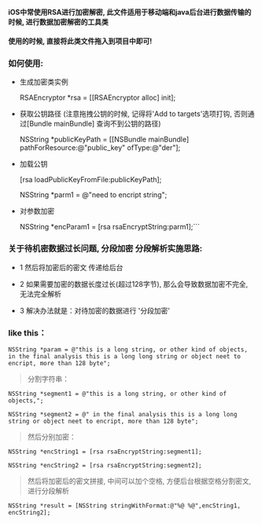 #### iOS中常使用RSA进行加密解密, 此文件适用于移动端和java后台进行数据传输的时候, 进行数据加密解密的工具类
#### 使用的时候, 直接将此类文件拖入到项目中即可!

### 如何使用:

* 生成加密类实例
    
    RSAEncryptor *rsa = [[RSAEncryptor alloc] init];

* 获取公钥路径 (注意拖拽公钥的时候, 记得将'Add to targets'选项打钩, 否则通过[Bundle mainBundle] 查询不到公钥的路径)
    
    NSString *publicKeyPath = [[NSBundle mainBundle] pathForResource:@"public_key" ofType:@"der"];

* 加载公钥

    [rsa loadPublicKeyFromFile:publicKeyPath];

    NSString *parm1 = @"need to encript string";

* 对参数加密

    NSString *encParam1 = [rsa rsaEncryptString:parm1];```
    

### 关于待机密数据过长问题, 分段加密 分段解析实施思路:

* 1 然后将加密后的密文 传递给后台

* 2 如果需要加密的数据长度过长(超过128字节), 那么会导致数据加密不完全, 无法完全解析

* 3 解决办法就是：对待加密的数据进行 '分段加密'


### like this：

    NSString *param = @"this is a long string, or other kind of objects, in the final analysis this is a long long string or object neet to encript, more than 128 byte"; 

> 分割字符串：

    NSString *segment1 = @"this is a long string, or other kind of objects,";

    NSString *segment2 = @" in the final analysis this is a long long string or object neet to encript, more than 128 byte";

> 然后分别加密：

    NSString *encString1 = [rsa rsaEncryptString:segment1];

    NSString *encString2 = [rsa rsaEncryptString:segment2];

> 然后将加密后的密文拼接, 中间可以加个空格, 方便后台根据空格分割密文, 进行分段解析

    NSString *result = [NSString stringWithFormat:@"%@ %@",encString1, encString2];


    

